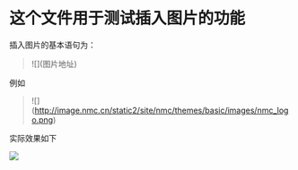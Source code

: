 # 这个文件用于测试插入图片的功能

插入图片的基本语句为：

>\!\[]\(图片地址)

例如

>\!\[]\(http://image.nmc.cn/static2/site/nmc/themes/basic/images/nmc_logo.png)

实际效果如下

![](http://image.nmc.cn/static2/site/nmc/themes/basic/images/nmc_logo.png)




